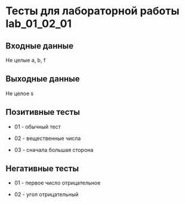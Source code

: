 # Тесты для лабораторной работы lab_01_02_01

## Входные данные

Не целые a, b, f

## Выходные данные

Не целое s

## Позитивные тесты

- 01 - обычный тест

- 02 - вещественные числа

- 03 - сначала большая сторона

## Негативные тесты

- 01 - первое число отрицательное

- 02 - угол отрицательный

